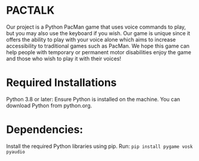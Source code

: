# PACTALK

Our project is a Python PacMan game that uses voice commands to play, but you may also use the keyboard if you wish. Our game is unique since it offers the ability to play with your voice alone which aims to increase accessibility to traditional games such as PacMan. We hope this game can help people with temporary or permanent motor disabilities enjoy the game and those who wish to play it with their voices!

# Required Installations
  Python 3.8 or later: Ensure Python is installed on the machine.
    You can download Python from python.org.
# Dependencies:
  Install the required Python libraries using pip. 
    Run:
    ```
    pip install pygame vosk pyaudio
    ```
    
